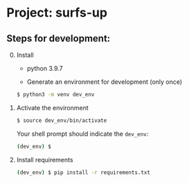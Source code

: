 # Project: surfs-up

## **Steps for development:**
0. Install
    - python 3.9.7

    - Generate an environment for development (only once)
    ```bash
    $ python3 -m venv dev_env
    ```

1. Activate the environment
    ```bash
    $ source dev_env/bin/activate
    ```
    Your shell prompt should indicate the `dev_env`:
    ```bash
    (dev_env) $
    ```

2. Install requirements
    ```bash
    (dev_env) $ pip install -r requirements.txt
    ```
